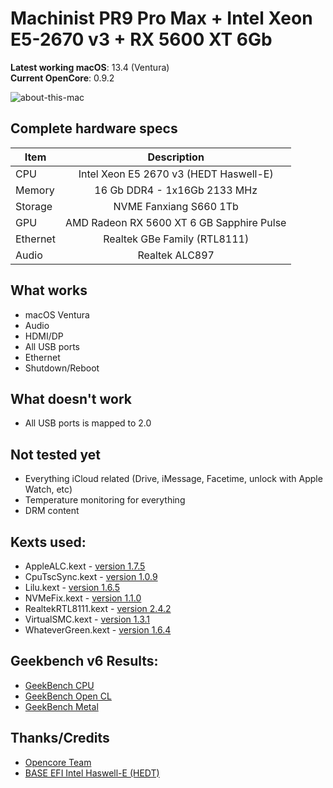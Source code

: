 # Machinist PR9 Pro Max + Intel Xeon E5-2670 v3 + RX 5600 XT 6Gb
**Latest working macOS**: 13.4 (Ventura)
<br>
**Current OpenCore**: 0.9.2

![about-this-mac]()

## Complete hardware specs
|Item|Description|
|-|:-------:|
|CPU|Intel Xeon E5 2670 v3 (HEDT Haswell-E)|
|Memory|16 Gb DDR4 - 1x16Gb 2133 MHz|
|Storage|NVME Fanxiang S660 1Tb|
|GPU|AMD Radeon RX 5600 XT 6 GB Sapphire Pulse|
|Ethernet|Realtek GBe Family (RTL8111)|
|Audio|Realtek ALC897|

## What works
- macOS Ventura
- Audio
- HDMI/DP
- All USB ports
- Ethernet
- Shutdown/Reboot

## What doesn't work
- All USB ports is mapped to 2.0

## Not tested yet
- Everything iCloud related (Drive, iMessage, Facetime, unlock with Apple Watch, etc)
- Temperature monitoring for everything
- DRM content

## Kexts used:
- AppleALC.kext - [version 1.7.5](https://github.com/acidanthera/AppleALC)
- CpuTscSync.kext - [version 1.0.9](https://github.com/acidanthera/CpuTscSync)
- Lilu.kext - [version 1.6.5](https://github.com/acidanthera/Lilu)
- NVMeFix.kext - [version 1.1.0](https://github.com/acidanthera/NVMeFix)
- RealtekRTL8111.kext - [version 2.4.2](https://github.com/Mieze/RTL8111_driver_for_OS_X)
- VirtualSMC.kext - [version 1.3.1](https://github.com/acidanthera/VirtualSMC)
- WhateverGreen.kext - [version 1.6.4](https://github.com/acidanthera/WhateverGreen)

## Geekbench v6 Results:
- [GeekBench CPU](https://browser.geekbench.com/v6/cpu/1505502)
- [GeekBench Open CL](https://browser.geekbench.com/v6/compute/524582)
- [GeekBench Metal](https://browser.geekbench.com/v6/compute/524584)

## Thanks/Credits
- [Opencore Team](https://dortania.github.io/getting-started/)
- [BASE EFI Intel Haswell-E (HEDT)](https://github.com/luchina-gabriel/BASE-EFI-INTEL-HEDT-4THGEN-X99-HASWELL-E)